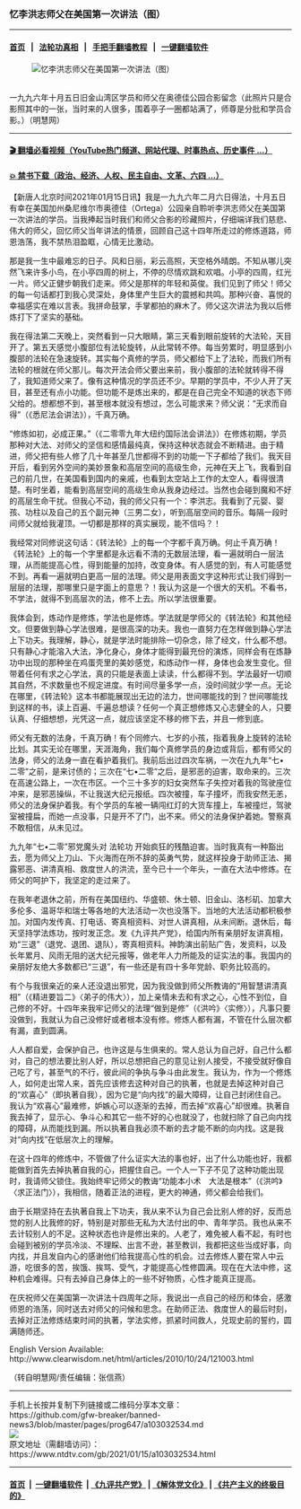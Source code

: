 ### 忆李洪志师父在美国第一次讲法（图）
------------------------

#### [首页](https://github.com/gfw-breaker/banned-news3/blob/master/README.md) &nbsp;&nbsp;|&nbsp;&nbsp; [法轮功真相](https://github.com/begood0513/basic/blob/master/README.md)  &nbsp;&nbsp;|&nbsp;&nbsp; [手把手翻墙教程](https://github.com/gfw-breaker/guides/wiki)  &nbsp;&nbsp;|&nbsp;&nbsp; [一键翻墙软件](https://github.com/gfw-breaker/nogfw/blob/master/README.md)  



<div><div class="featured_image">
 <figure>
  <img alt="忆李洪志师父在美国第一次讲法（图）" src="https://i.ntdtv.com/assets/uploads/2021/01/2021-01-15_122418-800x450.jpg"/>
 </figure><br/>
 <span class="caption">
  一九九六年十月五日旧金山湾区学员和师父在奥德佳公园合影留念（此照片只是合影照其中的一张，当时来的人很多，围着亭子一圈都站满了，师尊是分批和学员合影。）（明慧网）
 </span>
</div>
</div><hr/>

#### [ 🎬  翻墙必看视频（YouTube热门频道、网站代理、时事热点、历史事件 ...）](https://github.com/gfw-breaker/links/blob/master/banned.md)

#### [ 💥  禁书下载（政治、经济、人权、民主自由、文革、六四 ...）](https://github.com/gfw-breaker/books/blob/master/README.md)

<div><div class="post_content" itemprop="articleBody">
 <p>
  【新唐人北京时间2021年01月15日讯】我是一九九六年二月六日得法，十月五日有幸在美国加州桑尼维尔市奥德佳（Ortega）公园亲自聆听李洪志师父在美国第一次讲法的学员。当我捧起当时我们和师父合影的珍藏照片，仔细端详我们慈悲、伟大的师父，回忆师父当年讲法的情景，回顾自己这十四年所走过的修炼道路，师恩浩荡，我不禁热泪盈眶，心情无比激动。
 </p>
 <p>
  那是我一生中最难忘的日子。风和日丽，彩云高照，天空格外晴朗。不知从哪儿突然飞来许多小鸟，在小亭四周的树上，不停的尽情欢跳和欢唱。小亭的四周，红光一片。师父正健步朝我们走来。师父是那样的年轻和英俊。我们见到了师父！师父的每一句话都打到我心灵深处，身体里产生巨大的震撼和共鸣。那种兴奋、喜悦的幸福感实在难以言表。我拼命鼓掌，手掌都拍的麻木了。师父这次讲法为我以后修炼打下了坚实的基础。
 </p>
 <p>
  我在得法第二天晚上，突然看到一只大眼睛，第三天看到眼前旋转的大法轮，天目开了。第五天感觉小腹部位有法轮旋转，从此常转不停。每当劳累时，明显感到小腹部的法轮在急速旋转。其实每个真修的学员，师父都给下上了法轮，而我们所有法轮的根就在师父那儿。每次开法会师父要出来前，我小腹部的法轮就转得不得了，我知道师父来了。像有这种情况的学员还不少。早期的学员中，不少人开了天目，甚至还有点小功能。但功能不是炼出来的，都是在自己完全不知道的状态下师父给的。想都想不到，甚至根本就没有想过，怎么可能求来？师父说：“无求而自得”（《悉尼法会讲法》），千真万确。
 </p>
 <p>
  “修炼如初，必成正果。”（《二零零九年大纽约国际法会讲法》）在修炼初期，学员那种对大法、对师父的坚信和感情最纯真，保持这种状态就会不断精进。由于精进，师父把有些人修了几十年甚至几世都得不到的功能一下子都给了我们。我天目开后，看到另外空间的美妙景象和高层空间的高级生命，元神在天上飞，我看到自己的前几世，在美国看到国内的亲戚，也看到太空站上工作的太空人，看得很清楚。有时坐着，能看到高层空间的高级生命从我身边经过。当然也会碰到魔和不好的高层生命干扰。但我心不动，我的师父只有一个：李洪志。我看到了元婴、婴孩、功柱以及自己的五个副元神（三男二女），听到高层空间的音乐。每隔一段时间师父就给我灌顶。一切都是那样的真实展现，能不信吗？！
 </p>
 <p>
  我经常对同修说这句话：《转法轮》上的每一个字都千真万确。何止千真万确！《转法轮》上的每一个字里都是永远看不清的无数层法理，看一遍就明白一层法理，从而能提高心性，得到能量的加持，改变身体。有人感觉的到，有人可能感觉不到。再看一遍就明白更高一层的法理。师父是用表面文字这种形式让我们得到一层层的法理，那哪里只是字面上的意思？！我认为这是一个很大的天机。不看书，不学法，就得不到高层次的法，修不上去。所以学法很重要。
 </p>
 <p>
  我体会到，炼动作是修炼，学法也是修炼。学法就是学师父的《转法轮》和其他经文。但要做到静心学法很难，是很高深的功夫。我也一直努力在怎样做到静心学法上下功夫。我理解，静心，就是学法时能排除一切杂念，除了经文，什么都不想。只有静心才能溶入大法，净化身心，身体才能得到最充份的演炼，同样会有在炼静功中出现的那种坐在鸡蛋壳里的美妙感觉，和炼动作一样，身体也会发生变化。但带着任何有求之心学法，真的只能是表面上读读，什么都得不到。学法最好一切顺其自然，不求数量也不规定进度。有时间尽量多学一点，没时间就少学一点。无论在哪里，《转法轮》这本书都能展现出无边的法力，世间哪能找的到？世间哪能找到这样的书，读上百遍、千遍总想读？任何一个真正想修炼又心志健全的人，只要认真、仔细想想，光凭这一点，就应该坚定不移的修下去，并且一修到底。
 </p>
 <p>
  师父有无数的法身，千真万确！有个同修六、七岁的小孩，指着我身上旋转的法轮比划。其实无论在哪里，天涯海角，我们每个真修学员的身边或背后，都有师父的法身，师父的法身一直在看护着我们。我前后出过四次车祸，一次在九九年“七•二零”之前，是来讨债的；三次在“七•二零”之后，是邪恶的迫害，取命来的。三次在高速公路上，一次在市区。一个三十多岁的妇女突然车子失控对着我的驾驶座位冲来，是邪恶操纵，不让我送大纪元报纸。四次被撞，车子撞坏，而我安然无恙，师父的法身保护着我。有个学员的车被一辆闯红灯的大货车撞上，车被撞烂，驾驶室被撞扁，而她一点没事，只是开不了门，出不来。师父的法身保护着她。警察真不敢相信，从未见过。
 </p>
 <p>
  九九年“七•二零”邪党魔头对
  <ok href="https://www.ntdtv.com/gb/法轮功.htm">
   法轮功
  </ok>
  开始疯狂的残酷迫害。当时我真有一种豁出去，愿为师父上刀山、下火海而在所不辞的英勇气势，就这样投身于助师正法、揭露邪恶、讲清真相、救度世人的洪流，至今已十一个年头，一直在大法中修炼。在师父的呵护下，我坚定的走过来了。
 </p>
 <p>
  在我年老退休之前，所有在美国纽约、华盛顿、休士顿、旧金山、洛杉矶、加拿大多伦多、温哥华和瑞士等各地的大法活动一次也没落下。当地的大法活动都积极参加。对国内发传真、打电话、寄真相资料、对世人讲真相，从未间断。退休后，每天坚持学法炼功，按时发正念。发《九评共产党》，给国内所有亲朋好友讲真相，劝“三退”（退党、退团、退队），寄真相资料。神韵演出前贴广告，发资料，以及长年累月、风雨无阻的送大纪元报等，做老年人力所能及的证实法的事。我国内的亲朋好友绝大多数都已“三退”，有一些还是有四十多年党龄、职务比较高的。
 </p>
 <p>
  有个与我很亲近的亲人还没退出邪党，因为我没做到师父所教诲的“用智慧讲清真相”（《精进要旨二》〈弟子的伟大〉），加上亲情未去和有求之心，心性不到位，自己修的不好。十四年来我牢记师父的法理“做到是修”（《洪吟》〈实修〉），凡事只要没做到，我就认为自己没修好或者根本没有修。修炼人都有漏，不管在什么层次都有漏，直到圆满。
 </p>
 <p>
  人人都自爱，会保护自己，也许这是与生俱来的。常人总认为自己好，自己什么都对，自己的想法要比别人好，所以总想把自己的意见让别人接受，不接受就好像自己吃了亏，甚至气的不行，彼此间的争执与争斗由此发生。我认为，作为一个修炼人，如何走出常人来，首先应该修去这种对自己的执著，也就是去掉这种对自己的“欢喜心”（即执著自我），因为它是“向内找”的最大障碍，让自己封闭住自己。我认为“欢喜心”最难修，妒嫉心可以逐渐的去掉，而去掉“欢喜心”却很难。执著自我去掉了，显示心、争斗心和其它一些不好的心也就没了，也就扫除了自己向内找的障碍，从而能找到漏。所以执著自我必须不断的去才能不断的向内找。这是我对“向内找”在低层次上的理解。
 </p>
 <p>
  在这十四年的修炼中，不管做了什么证实大法的事也好，出了什么功能也好，我都能做到首先去掉执著自我的心，把握住自己。一个人一下子不见了这种功能出现时，我请师父锁住。我始终牢记师父的教诲“功能本小术　大法是根本”（《洪吟》〈求正法门〉），我相信，随着正法的进程，更大的神通，师父都会给我们。
 </p>
 <p>
  由于长期坚持在去执著自我上下功夫，我从来不认为自己会比别人修的好，反而总觉的别人比我修的好，特别是对那些无私为大法付出的中、青年学员。我也从来不去计较别人的不足。这种状态也许是修出来的。人老了，难免被人看不起，有时也会碰到被别的学员冷淡、不理睬、出言不逊，甚至教训，我都把这些当成好事，向内找，并且发自内心的感谢他们给我提高心性的机会。过去修炼人要在常人中云游，吃很多的苦，挨饿、挨骂、受气，才能提高心性修圆满。现在在大法中修，这种机会难得。只有去掉自己身体上的一些不好物质，心性才能真正提高。
 </p>
 <p>
  在庆祝师父在美国第一次讲法十四周年之际，我说出一点自己的经历和体会，感激师恩的浩荡，同时送去对师父的问候和思念。在助师正法、救度世人的最后时刻，去掉对正法修炼结束时间的执著，学法实修，抓紧时间救人，兑现史前的誓约，圆满随师还。
 </p>
 <p>
  English Version Available:
  <ok href="http://www.clearwisdom.net/html/articles/2010/10/24/121003.html">
   http://www.clearwisdom.net/html/articles/2010/10/24/121003.html
  </ok>
 </p>
 <p>
  （转自明慧网/责任编辑：张信燕）
 </p>
 <div class="single_ad">
 </div>
</div>
</div>
<hr/>
手机上长按并复制下列链接或二维码分享本文章：<br/>
https://github.com/gfw-breaker/banned-news3/blob/master/pages/prog647/a103032534.md <br/>
<a href='https://github.com/gfw-breaker/banned-news3/blob/master/pages/prog647/a103032534.md'><img src='https://github.com/gfw-breaker/banned-news3/blob/master/pages/prog647/a103032534.md.png'/></a> <br/>
原文地址（需翻墙访问）：https://www.ntdtv.com/gb/2021/01/15/a103032534.html


------------------------
#### [首页](https://github.com/gfw-breaker/banned-news3/blob/master/README.md) &nbsp;|&nbsp; [一键翻墙软件](https://github.com/gfw-breaker/nogfw/blob/master/README.md) &nbsp;| [《九评共产党》](https://github.com/gfw-breaker/9ping.md/blob/master/README.md#九评之一评共产党是什么) | [《解体党文化》](https://github.com/gfw-breaker/jtdwh.md/blob/master/README.md) | [《共产主义的终极目的》](https://github.com/gfw-breaker/gczydzjmd.md/blob/master/README.md)


<img src='http://gfw-breaker.win/banned-news3/pages/prog647/a103032534.md' width='0px' height='0px'/>